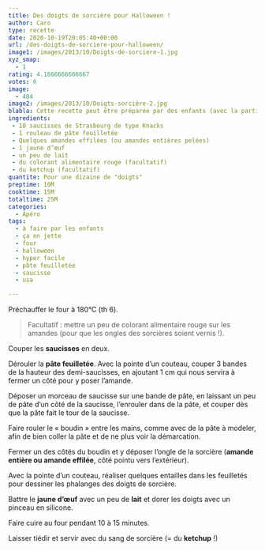 ```yaml
---
title: Des doigts de sorcière pour Halloween !
author: Caro
type: recette
date: 2020-10-19T20:05:40+00:00
url: /des-doigts-de-sorciere-pour-halloween/
image1: /images/2013/10/Doigts-de-sorciere-1.jpg
xyz_smap:
  - 1
rating: 4.1666666666667
votes: 6
image:
  - 484
image2: /images/2013/10/Doigts-sorcière-2.jpg
blabla: Cette recette peut être préparée par des enfants (avec la participation d'un adulte pour la cuisson) ce qui fait une excellente activité pour Halloween !
ingredients:
 - 10 saucisses de Strasbourg de type Knacks
 - 1 rouleau de pâte feuilletée
 - Quelques amandes effilées (ou amandes entières pelées)
 - 1 jaune d’œuf
 - un peu de lait
 - du colorant alimentaire rouge (facultatif)
 - du ketchup (facultatif)
quantite: Pour une dizaine de "doigts"
preptime: 10M
cooktime: 15M
totaltime: 25M
categories:
  - Apéro
tags:
  - à faire par les enfants
  - ça en jette
  - four
  - halloween
  - hyper facile
  - pâte feuilletée
  - saucisse
  - usa

---
```


Préchauffer le four à 180°C (th 6).

> Facultatif : mettre un peu de colorant alimentaire rouge sur les amandes (pour que les ongles des sorcières soient vernis !).

Couper les **saucisses** en deux.

Dérouler la **pâte feuilletée**. Avec la pointe d&rsquo;un couteau, couper 3 bandes de la hauteur des demi-saucisses, en ajoutant 1 cm qui nous servira à fermer un côté pour y poser l&rsquo;amande.

Déposer un morceau de saucisse sur une bande de pâte, en laissant un peu de pâte d&rsquo;un côté de la saucisse, l&rsquo;enrouler dans de la pâte, et couper dès que la pâte fait le tour de la saucisse.

Faire rouler le « boudin » entre les mains, comme avec de la pâte à modeler, afin de bien coller la pâte et de ne plus voir la démarcation.

Fermer un des côtés du boudin et y déposer l&rsquo;ongle de la sorcière (**amande entière ou amande effilée**, côté pointu vers l&rsquo;extérieur).

Avec la pointe d&rsquo;un couteau, réaliser quelques entailles dans les feuilletés pour dessiner les phalanges des doigts de sorcière.

Battre le **jaune d’œuf** avec un peu de **lait** et dorer les doigts avec un pinceau en silicone.

Faire cuire au four pendant 10 à 15 minutes.

Laisser tiédir et servir avec du sang de sorcière (= du **ketchup** !)
